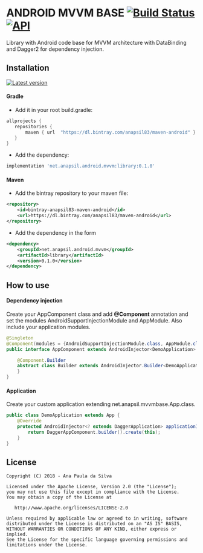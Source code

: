 # ANDROID MVVM BASE [![Build Status](https://www.bitrise.io/app/d2294837d63eb335/status.svg?token=caesXeFNDW63wtFf-9tw_w&branch=master)](https://www.bitrise.io/app/d2294837d63eb335#)  [![API](https://img.shields.io/badge/API-14%2B-brightgreen.svg?style=flat)](https://android-arsenal.com/api?level=14) 

Library with Android code base for MVVM architecture with DataBinding and Dagger2 for dependency injection.

## Installation

[ ![Latest version](https://api.bintray.com/packages/anapsil83/maven-android/android-mvvm-base/images/download.svg) ](https://bintray.com/anapsil83/maven-android/android-mvvm-base/_latestVersion)

#### Gradle

* Add it in your root build.gradle:
```groovy 
allprojects {
   repositories {
       maven { url  "https://dl.bintray.com/anapsil83/maven-android" }
   }
}
``` 

* Add the dependency:
```groovy
implementation 'net.anapsil.android.mvvm:library:0.1.0'
```

#### Maven

* Add the bintray repository to your maven file:

```xml
<repository>
    <id>bintray-anapsil83-maven-android</id>
    <url>https://dl.bintray.com/anapsil83/maven-android</url>
</repository>
```

* Add the dependency in the form
```xml
<dependency>
    <groupId>net.anapsil.android.mvvm</groupId>
    <artifactId>library</artifactId>
    <version>0.1.0</version>
</dependency>
```
## How to use

#### Dependency injection
Create your AppComponent class and add **@Component** annotation and set the modules AndroidSupportInjectionModule and AppModule.
Also include your application modules.

```java
@Singleton
@Component(modules = {AndroidSupportInjectionModule.class, AppModule.class})
public interface AppComponent extends AndroidInjector<DemoApplication> {

    @Component.Builder
    abstract class Builder extends AndroidInjector.Builder<DemoApplication> {
    }
}
```
#### Application
Create your custom application extending net.anapsil.mvvmbase.App.class.

```java
public class DemoApplication extends App {
    @Override
    protected AndroidInjector<? extends DaggerApplication> applicationInjector() {
        return DaggerAppComponent.builder().create(this);
    }
}
```
License
-------

    Copyright (C) 2018 - Ana Paula da Silva

    Licensed under the Apache License, Version 2.0 (the "License");
    you may not use this file except in compliance with the License.
    You may obtain a copy of the License at

       http://www.apache.org/licenses/LICENSE-2.0

    Unless required by applicable law or agreed to in writing, software
    distributed under the License is distributed on an "AS IS" BASIS,
    WITHOUT WARRANTIES OR CONDITIONS OF ANY KIND, either express or implied.
    See the License for the specific language governing permissions and
    limitations under the License.